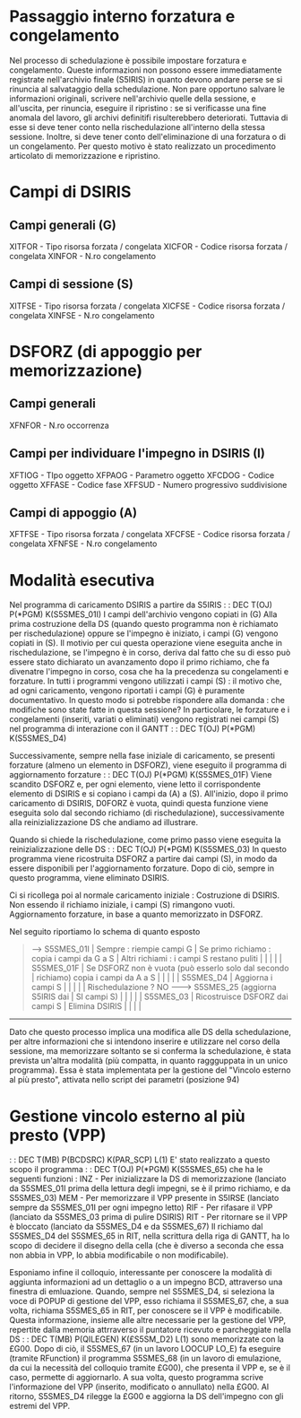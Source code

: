 # Passaggio interno forzatura e congelamento
Nel processo di schedulazione è possibile impostare forzatura e congelamento.
Queste informazioni non possono essere immediatamente registrate nell'archivio finale (S5IRIS) in quanto devono andare perse se si rinuncia al salvataggio della schedulazione.
Non pare opportuno salvare le informazioni originali, scrivere nell'archivio quelle della sessione, e all'uscita, per rinuncia, eseguire il ripristino :  se si verificasse una fine anomala del lavoro, gli archivi definitifi risulterebbero deteriorati.
Tuttavia di esse si deve tener conto nella rischedulazione all'interno della stessa sessione. Inoltre, si deve tener conto dell'eliminazione di una forzatura o di un congelamento.
Per questo motivo è stato realizzato un procedimento articolato di memorizzazione e ripristino.


# Campi di DSIRIS
## Campi generali (G)
XITFOR - Tipo risorsa forzata / congelata
XICFOR - Codice risorsa forzata / congelata
XINFOR - N.ro congelamento
## Campi di sessione (S)
XITFSE - Tipo risorsa forzata / congelata
XICFSE - Codice risorsa forzata / congelata
XINFSE - N.ro congelamento


# DSFORZ (di appoggio per memorizzazione)
## Campi generali
XFNFOR - N.ro occorrenza
## Campi per individuare l'impegno in DSIRIS (I)
XFTIOG - TIpo oggetto
XFPAOG - Parametro oggetto
XFCDOG - Codice oggetto
XFFASE - Codice fase
XFFSUD - Numero progressivo suddivisione
## Campi di appoggio (A)
XFTFSE - Tipo risorsa forzata / congelata
XFCFSE - Codice risorsa forzata / congelata
XFNFSE - N.ro congelamento


# Modalità esecutiva
Nel programma di caricamento DSIRIS a partire da S5IRIS
 :  : DEC T(OJ) P(\*PGM) K(S5SMES_01I)
I campi dell'archivio vengono copiati in (G)
Alla prima costruzione della DS (quando questo programma non è richiamato per rischedulazione) oppure se l'impegno è iniziato, i campi (G) vengono copiati in (S). Il motivio per cui questa operazione viene eseguita anche in rischedulazione, se l'impegno è in corso, deriva dal fatto che su di esso può essere stato dichiarato un avanzamento dopo il primo richiamo, che fa divenatre l'impegno in corso, cosa che ha la precedenza su congelamenti e forzature.
In tutti i programmi vengono utilizzati i campi (S) :  il motivo che, ad ogni caricamento, vengono riportati i campi (G) è puramente documentativo. In questo modo si potrebbe rispondere alla domanda :  che modifiche sono state fatte in questa sessione?
In particolare, le forzature e i congelamenti (inseriti, variati o eliminati) vengono registrati nei campi (S) nel programma di interazione con il GANTT
 :  : DEC T(OJ) P(\*PGM) K(S5SMES_D4)

Successivamente, sempre nella fase iniziale di caricamento, se presenti forzature (almeno un elemento in DSFORZ), viene eseguito il programma di aggiornamento forzature
 :  : DEC T(OJ) P(\*PGM) K(S5SMES_01F)
Viene scandito DSFORZ e, per ogni elemento, viene letto il corrispondente elemento di DSIRIS e si copiano i campi da (A) a (S).
All'inizio, dopo il primo caricamento di DSIRIS, D0FORZ è vuota, quindi questa funzione viene eseguita solo dal secondo richiamo (di rischedulazione), successivamente alla reinizializzazione DS che andiamo ad illustrare.

Quando si chiede la rischedulazione, come primo passo viene eseguita la reinizializzazione delle DS
 :  : DEC T(OJ) P(\*PGM) K(S5SMES_03)
In questo programma viene ricostruita DSFORZ a partire dai campi (S), in modo da essere disponibili per l'aggiornamento forzature. Dopo di ciò, sempre in questo programma, viene eliminato DSIRIS.

Ci si ricollega poi al normale caricamento iniziale : 
Costruzione di DSIRIS. Non essendo il richiamo iniziale, i campi (S) rimangono vuoti.
Aggiornamento forzature, in base a quanto memorizzato in DSFORZ.

Nel seguito riportiamo lo schema di quanto esposto

> -->  S5SMES_01I
|       Sempre :  riempie campi G
|         Se primo richiamo :  copia i campi da G a S
|         Altri richiami :  i campi S restano puliti
|           |
|           |
|     S5SMES_01F
|       Se DSFORZ non è vuota (può esserlo solo dal secondo
|       richiamo) copia i campi da A a S
|           |
|           |
|     S5SMES_D4
|       Aggiorna i campi S
|           |
|           |
|         Rischedulazione ? NO ---> S5SMES_25 (aggiorna S5IRIS dai
|           SI                                 campi S)
|           |
|           |
|     S5SMES_03
|      Ricostruisce DSFORZ dai campi S
|      Elimina DSIRIS
|           |
|           |
 -----------




Dato che questo processo implica una modifica alle DS della schedulazione, per altre informazioni che si intendono inserire e utilizzare nel corso della sessione, ma memorizzare soltanto se si conferma la schedulazione, è stata prevista un'altra modalità (più compatta, in quanto raggguppata in un unico programma).
Essa è stata implementata per la gestione del "Vincolo esterno al più presto", attivata nello script dei parametri (posizione 94)

# Gestione vincolo esterno al più presto (VPP)
 :  : DEC T(MB) P(BCDSRC) K(PAR_SCP) L(1)
E' stato realizzato a questo scopo il programma
 :  : DEC T(OJ) P(\*PGM) K(S5SMES_65)
che ha le seguenti funzioni : 
INZ - Per inizializzare la DS di memorizzazione (lanciato da S5SMES_01I prima della lettura degli impegni, se è il primo richiamo, e da S5SMES_03)
MEM - Per memorizzare il VPP presente in S5IRSE (lanciato sempre da S5SMES_01I per ogni impegno letto)
RIF - Per rifasare il VPP (lanciato da S5SMES_03 prima di pulire DSIRIS)
RIT - Per ritornare se il VPP è bloccato (lanciato da S5SMES_D4 e da S5SMES_67)
Il richiamo dal S5SMES_D4 del S5SMES_65 in RIT, nella scrittura della riga di GANTT, ha lo scopo di decidere il disegno della cella (che è diverso a seconda che essa non abbia in VPP, lo abbia modificabile o non modificabile).

Esponiamo infine il colloquio, interessante per conoscere la modalità di aggiunta informazioni ad un dettaglio o a un impegno BCD, attraverso una finestra di emluazione.
Quando, sempre nel S5SMES_D4, si seleziona la voce di POPUP di gestione del VPP, esso richiama il S5SMES_67, che, a sua volta, richiama S5SMES_65 in RIT, per conoscere se il VPP è modificabile.
Questa informazione, insieme alle altre necessarie per la gestione del VPP, repertite dalla memoria attrraverso il puntatore ricevuto e parcheggiate nella DS
 :  : DEC T(MB) P(QILEGEN) K(£S5SM_D2) L(1)
sono memorizzate con la £G00.
Dopo di ciò, il S5SMES_67 (in un lavoro LOOCUP LO_E) fa eseguire (tramite RFunction) il programma S5SMES_68 (in un lavoro di emulazione, da cui la necessità del colloquio tramite £G00), che presenta il VPP e, se è il caso, permette di aggiornarlo.
A sua volta, questo programma scrive l'informazione del VPP (inserito, modificato o annullato) nella £G00.
Al ritorno, S5SMES_D4 rilegge la £G00 e aggiorna la DS dell'impegno con gli estremi del VPP.
























